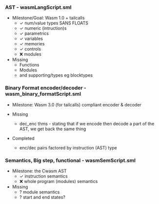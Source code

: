 ### AST - wasmLangScript.sml
- Milestone/Goal: Wasm 1.0 + tailcalls
    + ✓ num/value types SANS FLOATS
    + ✓ numeric (intruction)s
    + ✓ parametrics
    + ✓ variables
    + ✓ memories
    + ✓ controls
    + ❌ modules
- Missing
    + Functions
    + Modules
    + and supporting/types eg blocktypes

### Binary Format encoder/decoder - wasm_binary_formatScript.sml
- Milestone: Wasm 3.0 (for tailcalls) compliant encoder & decoder
- Missing
    + dec_enc thms - stating that if we encode then decode a part of the AST, we get back the same thing

- Completed
    + enc/dec pairs factored by instruction (AST) type

### Semantics, Big step, functional - wasmSemScript.sml
- Milestone: the Cwasm AST
    + ✓ instruction semantics
    + ❌ whole program (modules) semantics
- Missing
    + ? module semantics
    + ? start and end states?
